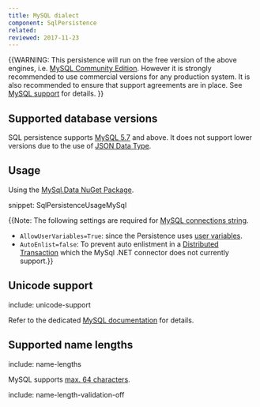 ```yaml
---
title: MySQL dialect
component: SqlPersistence
related:
reviewed: 2017-11-23
---
```


{{WARNING: This persistence will run on the free version of the above engines, i.e. [MySQL Community Edition](https://www.mysql.com/products/community/). However it is strongly recommended to use commercial versions for any production system. It is also recommended to ensure that support agreements are in place. See [MySQL support](https://www.mysql.com/support/) for details.
}}


## Supported database versions

SQL persistence supports [MySQL 5.7](https://dev.mysql.com/doc/relnotes/mysql/5.7/en/) and above. It does not support lower versions due to the use of [JSON Data Type](https://dev.mysql.com/doc/refman/5.7/en/json.html).

## Usage

Using the [MySql.Data NuGet Package](https://www.nuget.org/packages/MySql.Data/).

snippet: SqlPersistenceUsageMySql

{{Note: The following settings are required for [MySQL connections string](https://dev.mysql.com/doc/connector-net/en/connector-net-connection-options.html).

 * `AllowUserVariables=True`: since the Persistence uses [user variables](https://dev.mysql.com/doc/refman/5.7/en/user-variables.html).
 * `AutoEnlist=false`: To prevent auto enlistment in a [Distributed Transaction](https://msdn.microsoft.com/en-us/library/windows/desktop/ms681205.aspx) which the MySql .NET connector does not currently support.}}


## Unicode support

include: unicode-support

Refer to the dedicated [MySQL documentation](https://dev.mysql.com/doc/refman/5.7/en/charset-applications.html) for details.


## Supported name lengths

include: name-lengths

MySQL supports [max. 64 characters](https://dev.mysql.com/doc/refman/5.7/en/identifiers.html).

include: name-length-validation-off

